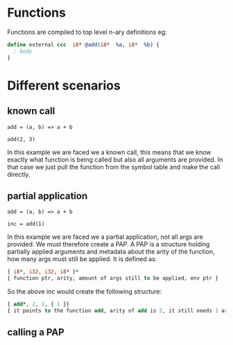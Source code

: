 # Functions
Functions are compiled to top level n-ary definitions eg:

```llvm
define external ccc  i8* @add(i8*  %a, i8*  %b) {
  ; body
}
```

# Different scenarios

## known call
```madlib
add = (a, b) => a + b

add(2, 3)
```
In this example we are faced we a known call, this means that we know exactly what function
is being called but also all arguments are provided. In that case we just pull the function
from the symbol table and make the call directly.

## partial application
```madlib
add = (a, b) => a + b

inc = add(1)
```

In this example we are faced we a partial application, not all args are provided. We must
therefore create a PAP. A PAP is a structure holding partially applied arguments and
metadata about the arity of the function, how many args must still be applied. It is defined as:

```llvm
{ i8*, i32, i32, i8* }*
{ function ptr, arity, amount of args still to be applied, env ptr }
```

So the above inc would create the following structure:
```llvm
{ add*, 2, 1, { 1 }}
{ it points to the function add, arity of add is 2, it still needs 1 arg, { the applied arg is 1 }}
```

## calling a PAP

